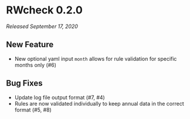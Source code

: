 # RWcheck 0.2.0
*Released September 17, 2020*

## New Feature
* New optional yaml input `month` allows for rule validation for specific months only (#6)

## Bug Fixes
* Update log file output format (#7, #4)
* Rules are now validated individually to keep annual data in the correct format (#5, #8)

